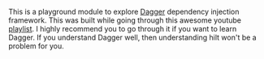 This is a playground module to explore [Dagger](https://dagger.dev/) dependency injection framework. This was built while going through this awesome youtube [playlist](https://www.youtube.com/playlist?list=PLrnPJCHvNZuA2ioi4soDZKz8euUQnJW65). I highly recommend you to go through it if you want to learn Dagger.
If you understand Dagger well, then understanding hilt won't be a problem for you.
